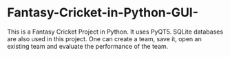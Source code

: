 # Fantasy-Cricket-in-Python-GUI-
This is a Fantasy Cricket Project in Python. It uses PyQT5. SQLite databases are also used in this project. One can create a team, save it, open an existing team and evaluate the performance of the team.
